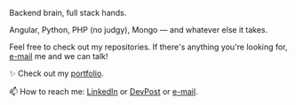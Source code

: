 Backend brain, full stack hands.

Angular, Python, PHP (no judgy), Mongo — and whatever else it takes.

Feel free to check out my repositories. If there's anything you're looking for, [e-mail](mailto:dldeshmu@usc.edu) me and we can talk!

✨ Check out my [portfolio](https://curry-dev.github.io/devankshi).

📫 How to reach me: [LinkedIn](https://www.linkedin.com/in/devankshi) or [DevPost](https://devpost.com/curry-dev) or [e-mail](mailto:dldeshmu@usc.edu).
